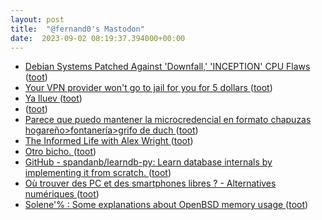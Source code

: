 ```yaml
---
layout: post
title:  "@fernand0's Mastodon"
date:  2023-09-02 08:19:37.394000+00:00
---
```

*  [Debian Systems Patched Against 'Downfall,' 'INCEPTION' CPU Flaws ](https://www.linuxtoday.com/news/debian-systems-patched-against-downfall-inception-cpu-flaws) ([toot](https://mastodon.social/@fernand0/110994573059202154))
*  [Your VPN provider won't go to jail for you for 5 dollars ](https://www.ivpn.net/blog/your-vpn-provider-wont-go-to-jail-for-you) ([toot](https://mastodon.social/@fernand0/110994357104550964))
*  [Ya lluev ](https://mastodon.social/@fernand0/110993941123691022) ([toot](https://mastodon.social/@fernand0/110993941123691022))
*  [ ](https://mastodon.social/users/fernand0/statuses/110993824734316270/activity) ([toot](https://mastodon.social/users/fernand0/statuses/110993824734316270/activity))
*  [Parece que puedo mantener la microcredencial en formato chapuzas hogareño&gt;fontanería&gt;grifo de duch ](https://mastodon.social/@fernand0/110991336249214371) ([toot](https://mastodon.social/@fernand0/110991336249214371))
*  [The Informed Life with Alex Wright ](https://jarango.com/2023/08/14/the-informed-life-with-alex-wright) ([toot](https://mastodon.social/@fernand0/110991115462912925))
*  [Otro bicho. ](https://avecesunafoto.wordpress.com/2023/09/01/otro-bicho) ([toot](https://mastodon.social/@fernand0/110991011147981746))
*  [GitHub - spandanb/learndb-py: Learn database internals by implementing it from scratch. ](https://github.com/spandanb/learndb-p) ([toot](https://mastodon.social/@fernand0/110990905248659394))
*  [Où trouver des PC et des smartphones libres ? - Alternatives numériques ](https://alternatives-numeriques.fr/ou-trouver-des-pc-et-des-smartphones-libres) ([toot](https://mastodon.social/@fernand0/110990509930319309))
*  [Solene'% : Some explanations about OpenBSD memory usage ](https://dataswamp.org/~solene/2023-08-11-openbsd-understand-memory-usage.htm) ([toot](https://mastodon.social/@fernand0/110990452949898226))
